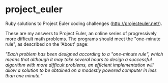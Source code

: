 project_euler
=============

Ruby solutions to Project Euler coding challenges (http://projecteuler.net/).

These are my answers to Project Euler, an online series of progressively more difficult math problems.  The programs should meet the "one-minute rule", as described on the 'About' page:

<em>
"Each problem has been designed according to a "one-minute rule", which means that although it may take several hours to design a successful algorithm with more difficult problems, an efficient implementation will allow a solution to be obtained on a modestly powered computer in less than one minute."
</em>